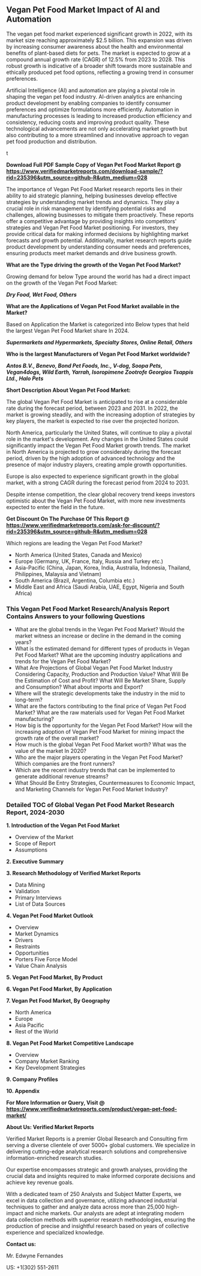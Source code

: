<h2>Vegan Pet Food Market Impact of AI and Automation</h2><p>The vegan pet food market experienced significant growth in 2022, with its market size reaching approximately $2.5 billion. This expansion was driven by increasing consumer awareness about the health and environmental benefits of plant-based diets for pets. The market is expected to grow at a compound annual growth rate (CAGR) of 12.5% from 2023 to 2028. This robust growth is indicative of a broader shift towards more sustainable and ethically produced pet food options, reflecting a growing trend in consumer preferences.</p><p>Artificial Intelligence (AI) and automation are playing a pivotal role in shaping the vegan pet food industry. AI-driven analytics are enhancing product development by enabling companies to identify consumer preferences and optimize formulations more efficiently. Automation in manufacturing processes is leading to increased production efficiency and consistency, reducing costs and improving product quality. These technological advancements are not only accelerating market growth but also contributing to a more streamlined and innovative approach to vegan pet food production and distribution.</p>t</p><p id="" class=""><strong>Download Full PDF Sample Copy of Vegan Pet Food Market Report @ <a href="https://www.verifiedmarketreports.com/download-sample/?rid=235396&utm_source=github-R&utm_medium=028" target="_blank">https://www.verifiedmarketreports.com/download-sample/?rid=235396&utm_source=github-R&utm_medium=028</a></strong></p><p>The importance of&nbsp;Vegan Pet Food Market research reports lies in their ability to aid strategic planning, helping businesses develop effective strategies by understanding market trends and dynamics. They play a crucial role in risk management by identifying potential risks and challenges, allowing businesses to mitigate them proactively. These reports offer a competitive advantage by providing insights into competitors' strategies and Vegan Pet Food Market positioning. For investors, they provide critical data for making informed decisions by highlighting market forecasts and growth potential. Additionally, market research reports guide product development by understanding consumer needs and preferences, ensuring products meet market demands and drive business growth.</p><p><strong>What are the&nbsp;Type driving the growth of the Vegan Pet Food Market?</strong></p><p id="" class="">Growing demand for below Type around the world has had a direct impact on the growth of the Vegan Pet Food Market:</p><em><strong>Dry Food, Wet Food, Others</strong></em></p><strong>What are the&nbsp;Applications&nbsp;of Vegan Pet Food Market available in the Market?</strong></p><p id="" class="">Based on Application the Market is categorized into Below types that held the largest Vegan Pet Food Market share In 2024.</p><em><strong>Supermarkets and Hypermarkets, Specialty Stores, Online Retail, Others</strong></em></p><strong>Who is the largest Manufacturers of Vegan Pet Food Market worldwide?</strong></p><p><em><strong>Antos B.V., Benevo, Bond Pet Foods, Inc., V-dog, Soopa Pets, Vegan4dogs, Wild Earth, Yarrah, Isoropimene Zootrofe Georgios Tsappis Ltd., Halo Pets</strong></em></p><p id="" class=""><strong>Short Description About Vegan Pet Food Market:</strong></p><p>The global Vegan Pet Food Market is anticipated to rise at a considerable rate during the forecast period, between 2023 and 2031. In 2022, the market is growing steadily, and with the increasing adoption of strategies by key players, the market is expected to rise over the projected horizon.</p><p>North America, particularly the United States, will continue to play a pivotal role in the market's development. Any changes in the United States could significantly impact the Vegan Pet Food Market growth trends. The market in North America is projected to grow considerably during the forecast period, driven by the high adoption of advanced technology and the presence of major industry players, creating ample growth opportunities.</p><p>Europe is also expected to experience significant growth in the global market, with a strong CAGR during the forecast period from 2024 to 2031.</p><p>Despite intense competition, the clear global recovery trend keeps investors optimistic about the Vegan Pet Food Market, with more new investments expected to enter the field in the future.</p><p id="" class=""><strong>Get Discount On The Purchase Of This Report @ <a href="https://www.verifiedmarketreports.com/ask-for-discount/?rid=235396&utm_source=github-R&utm_medium=028" target="_blank">https://www.verifiedmarketreports.com/ask-for-discount/?rid=235396&utm_source=github-R&utm_medium=028</a></strong></p>Which regions are leading the Vegan Pet Food Market?</p><ul><li>North America (United States, Canada and Mexico)</li><li>Europe (Germany, UK, France, Italy, Russia and Turkey etc.)</li><li>Asia-Pacific (China, Japan, Korea, India, Australia, Indonesia, Thailand, Philippines, Malaysia and Vietnam)</li><li>South America (Brazil, Argentina, Columbia etc.)</li><li>Middle East and Africa (Saudi Arabia, UAE, Egypt, Nigeria and South Africa)</li></ul><h3 id="" class="">This Vegan Pet Food Market Research/Analysis Report Contains Answers to your following Questions</h3><ul><li>What are the global trends in the Vegan Pet Food Market? Would the market witness an increase or decline in the demand in the coming years?</li><li>What is the estimated demand for different types of products in Vegan Pet Food Market? What are the upcoming industry applications and trends for the Vegan Pet Food Market?</li><li>What Are Projections of Global Vegan Pet Food Market Industry Considering Capacity, Production and Production Value? What Will Be the Estimation of Cost and Profit? What Will Be Market Share, Supply and Consumption? What about imports and Export?</li><li>Where will the strategic developments take the industry in the mid to long-term?</li><li>What are the factors contributing to the final price of Vegan Pet Food Market? What are the raw materials used for Vegan Pet Food Market manufacturing?</li><li>How big is the opportunity for the Vegan Pet Food Market? How will the increasing adoption of Vegan Pet Food Market for mining impact the growth rate of the overall market?</li><li>How much is the global Vegan Pet Food Market worth? What was the value of the market In 2020?</li><li>Who are the major players operating in the Vegan Pet Food Market? Which companies are the front runners?</li><li>Which are the recent industry trends that can be implemented to generate additional revenue streams?</li><li>What Should Be Entry Strategies, Countermeasures to Economic Impact, and Marketing Channels for Vegan Pet Food Market Industry?</li></ul><h3 id="" class="">Detailed TOC of Global Vegan Pet Food Market Research Report, 2024-2030</h3><p id="" class=""><strong>1. Introduction of the Vegan Pet Food Market</strong></p><ul><li>Overview of the Market</li><li>Scope of Report</li><li>Assumptions</li></ul><p id="" class=""><strong>2. Executive Summary</strong></p><p id="" class=""><strong>3. Research Methodology of Verified Market Reports</strong></p><ul><li>Data Mining</li><li>Validation</li><li>Primary Interviews</li><li>List of Data Sources</li></ul><p id="" class=""><strong>4. Vegan Pet Food Market Outlook</strong></p><ul><li>Overview</li><li>Market Dynamics</li><li>Drivers</li><li>Restraints</li><li>Opportunities</li><li>Porters Five Force Model</li><li>Value Chain Analysis</li></ul><p id="" class=""><strong>5. Vegan Pet Food Market, By Product</strong></p><p id="" class=""><strong>6. Vegan Pet Food Market, By Application</strong></p><p id="" class=""><strong>7. Vegan Pet Food Market, By Geography</strong></p><ul><li>North America</li><li>Europe</li><li>Asia Pacific</li><li>Rest of the World</li></ul><p id="" class=""><strong>8. Vegan Pet Food Market Competitive Landscape</strong></p><ul><li>Overview</li><li>Company Market Ranking</li><li>Key Development Strategies</li></ul><p id="" class=""><strong>9. Company Profiles</strong></p><p id="" class=""><strong>10. Appendix</strong></p><p id="" class=""><strong>For More Information or Query, Visit @ <a href="https://www.verifiedmarketreports.com/product/vegan-pet-food-market/" target="_blank">https://www.verifiedmarketreports.com/product/vegan-pet-food-market/</a></strong></p><p id="" class=""><strong>About Us: Verified Market Reports</strong></p><p id="" class="">Verified Market Reports is a premier Global Research and Consulting firm serving a diverse clientele of over 5000+ global customers. We specialize in delivering cutting-edge analytical research solutions and comprehensive information-enriched research studies.</p><p id="" class="">Our expertise encompasses strategic and growth analyses, providing the crucial data and insights required to make informed corporate decisions and achieve key revenue goals.</p><p id="" class="">With a dedicated team of 250 Analysts and Subject Matter Experts, we excel in data collection and governance, utilizing advanced industrial techniques to gather and analyze data across more than 25,000 high-impact and niche markets. Our analysts are adept at integrating modern data collection methods with superior research methodologies, ensuring the production of precise and insightful research based on years of collective experience and specialized knowledge.</p><p id="" class=""><strong>Contact us:</strong></p><p id="" class="">Mr. Edwyne Fernandes</p><p id="" class="">US: +1(302) 551-2611</p>